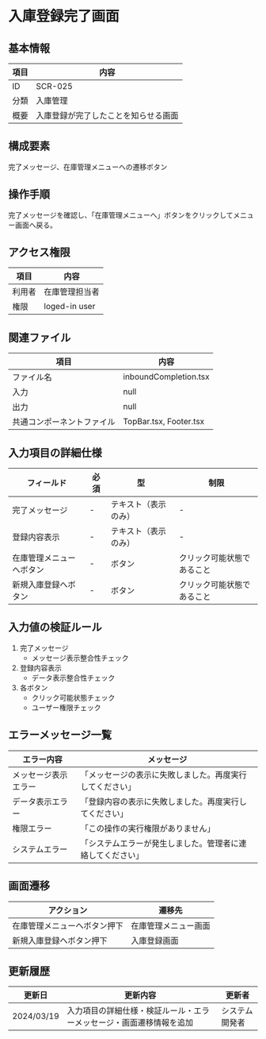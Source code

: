 # 入庫登録完了画面

## 基本情報
| 項目 | 内容 |
|------|------|
| ID | SCR-025 |
| 分類 | 入庫管理 |
| 概要 | 入庫登録が完了したことを知らせる画面 |

## 構成要素
完了メッセージ、在庫管理メニューへの遷移ボタン

## 操作手順
完了メッセージを確認し、「在庫管理メニューへ」ボタンをクリックしてメニュー画面へ戻る。

## アクセス権限
| 項目 | 内容 |
|------|------|
| 利用者 | 在庫管理担当者 |
| 権限 | loged-in user |

## 関連ファイル
| 項目 | 内容 |
|------|------|
| ファイル名 | inboundCompletion.tsx |
| 入力 | null |
| 出力 | null |
| 共通コンポーネントファイル | TopBar.tsx, Footer.tsx |

## 入力項目の詳細仕様
| フィールド | 必須 | 型 | 制限 |
|------------|------|-----|------|
| 完了メッセージ | - | テキスト（表示のみ） | - |
| 登録内容表示 | - | テキスト（表示のみ） | - |
| 在庫管理メニューへボタン | - | ボタン | クリック可能状態であること |
| 新規入庫登録へボタン | - | ボタン | クリック可能状態であること |

## 入力値の検証ルール
1. 完了メッセージ
   - メッセージ表示整合性チェック
2. 登録内容表示
   - データ表示整合性チェック
3. 各ボタン
   - クリック可能状態チェック
   - ユーザー権限チェック

## エラーメッセージ一覧
| エラー内容 | メッセージ |
|------------|------------|
| メッセージ表示エラー | 「メッセージの表示に失敗しました。再度実行してください」 |
| データ表示エラー | 「登録内容の表示に失敗しました。再度実行してください」 |
| 権限エラー | 「この操作の実行権限がありません」 |
| システムエラー | 「システムエラーが発生しました。管理者に連絡してください」 |

## 画面遷移
| アクション | 遷移先 |
|------------|--------|
| 在庫管理メニューへボタン押下 | 在庫管理メニュー画面 |
| 新規入庫登録へボタン押下 | 入庫登録画面 |

## 更新履歴
| 更新日 | 更新内容 | 更新者 |
|--------|----------|--------|
| 2024/03/19 | 入力項目の詳細仕様・検証ルール・エラーメッセージ・画面遷移情報を追加 | システム開発者 |
